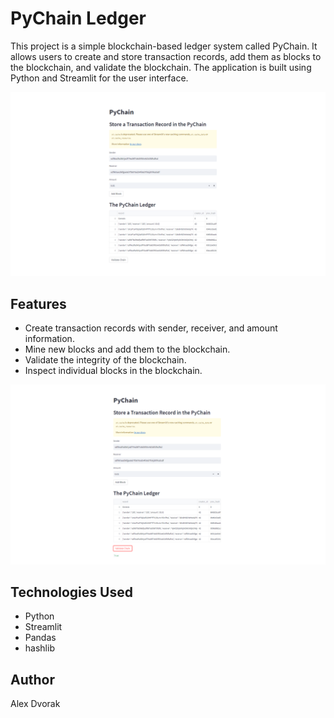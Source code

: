 # PyChain Ledger

This project is a simple blockchain-based ledger system called PyChain. It allows users to create and store transaction records, add them as blocks to the blockchain, and validate the blockchain. The application is built using Python and Streamlit for the user interface.

![Screen Shot 1](./Images/Screen_shot_1.png)

## Features

- Create transaction records with sender, receiver, and amount information.
- Mine new blocks and add them to the blockchain.
- Validate the integrity of the blockchain.
- Inspect individual blocks in the blockchain.

![Screen Shot 2](./Images/Screen_shot_2.png)

## Technologies Used

- Python
- Streamlit
- Pandas
- hashlib

## Author

Alex Dvorak


